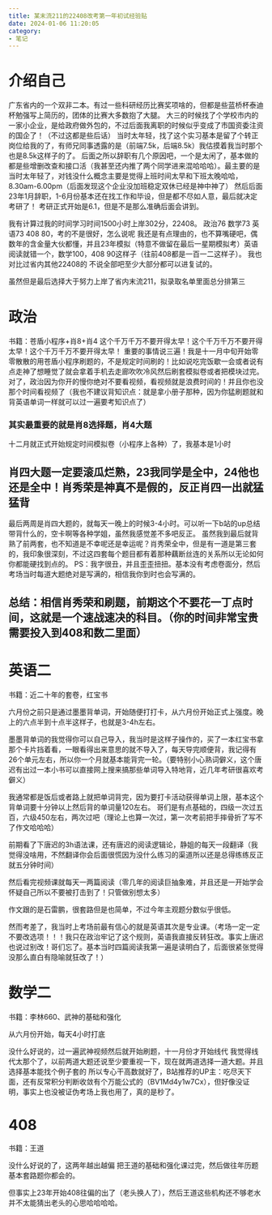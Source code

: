 ```yaml
---
title: 某末流211的22408改考第一年初试经验贴
date: 2024-01-06 11:20:05
category: 
- 笔记
---
```




# 介绍自己
广东省内的一个双非二本。有过一些科研经历比赛奖项啥的，但都是些蓝桥杯泰迪杯勉强写上简历的，团体的比赛大多数抱了大腿。
大三的时候找了个学校市内的一家小企业，是给政府做外包的，不过后面我离职的时候似乎变成了市国资委注资的国企了！（不过这都是些后话）
当时太年轻，找了这个实习基本是留了个转正岗位给我的了，有师兄同事透露的是（前端7.5k，后端8.5k）我估摸着我当时那个也是8.5k这样子的了。
后面之所以辞职有几个原因吧，一个是太闲了，基本做的都是些增删改查和接口活（我甚至还内推了两个同学进来混哈哈哈）。最主要的是当时太年轻了，对钱没什么概念主要是觉得上班时间太早和下班太晚哈哈，8.30am-6.00pm（后面发现这个企业没加班稳定双休已经是神中神了）
然后后面23年1月辞职，1-6月份基本还在找工作和毕设，但是都不尽如人意，最后就决定考研了！
考研正式开始是6.1，但是不是那么准确后面会讲到。

我有计算过我的时间学习时间1500小时上岸302分，22408。
政治76  数学73 英语73 408 80，考的不是很好，怎么说呢
我还是有点理由的，也不算嘴硬吧，偶数年的含金量大伙都懂，并且23年模拟（特意不做留在最后一星期模拟考）英语阅读就错一个，数学100，408 90这样子（往前408都是一百一二这样子）。
我也对比过省内其他22408的 不说全部吧至少大部分都可以进复试的。 

虽然但是最后选择大于努力上岸了省内末流211，拟录取名单里面总分排第三


# 政治
书籍：苍盾小程序+肖8+肖4
这个千万千万不要开得太早！这个千万千万不要开得太早！这个千万千万不要开得太早！
重要的事情说三遍！我是十一月中旬开始零零散散的用苍盾小程序刷题的，不是规定时间刷的！比如说吃完饭歇一会或者说有点走神了想睡觉了就会拿着手机去走廊吹吹冷风然后刷套模拟卷或者把模块过完。
对了，政治因为你开的慢你绝对不要看视频，看视频就是浪费时间的！并且你也没那个时间看视频了（我也不建议背知识点：就是拿小册子那种，因为你猛刷题就和背英语单词一样就可以过一遍要考知识点了）
### 其实最重要的就是肖8选择题，肖4大题
十二月就正式开始规定时间模拟卷（小程序上各种）了，我基本是1小时
## 肖四大题一定要滚瓜烂熟，23我同学是全中，24他也还是全中！肖秀荣是神真不是假的，反正肖四一出就猛猛背
最后两周是肖四大题的，就每天一晚上的时候3-4小时。可以听一下b站的up总结带背什么的，空卡啊等各种学姐，虽然我感觉差不多吧反正。
虽然我到最后就背熟了前两套，也不知道是不幸呢还是幸运呢？肖秀荣全中，但是有一道是第三套的，我印象很深刻，不过这四套每个题目都有着那种藕断丝连的关系所以无论如何你都能硬找到点的。
PS：我字很丑，并且歪歪扭扭。基本没有考虑卷面分，然后考场当时每道大题绝对是写满的，相信我你到时也会写满的。
## 总结：相信肖秀荣和刷题，前期这个不要花一丁点时间，这就是一个速战速决的科目。（你的时间非常宝贵需要投入到408和数二里面）

# 英语二
书籍：近二十年的套卷，红宝书

六月份之前只是通过墨墨背单词，开始随便打打卡，从六月份开始正式上强度。晚上的六点半到十点半这样子，也就是3-4h左右。

墨墨背单词的我觉得你可以自己导入，我当时是这样子操作的，买了一本红宝书拿那个卡片挡着看，一眼看得出来意思的就不导入了，每天导完顺便背，我记得有26个单元左右，所以你一个月就基本能背完一轮。（要特别小心熟词僻义，这个唐迟有出过一本小书可以直接网上搜来搞那些单词导入特地背，近几年考研很喜欢考僻义）

我通常都是饭后或者路上就把单词背完，因为要打卡活动获得单词上限，基本这个背单词要十分钟以上然后背的单词量120左右。
哥们是有点基础的，四级一次过五百，六级450左右，两次过吧（理论上也算一次过，第一次考前把手摔骨折了写不了作文哈哈哈）

前期看了下唐迟的3h语法课，还有唐迟的阅读逻辑论，静姐的每天一段翻译（我觉得没啥用，不然翻译你会后面很慌因为没什么练习的渠道所以还是总得练练反正就五分钟时间）

然后看完视频课就每天一两篇阅读（零几年的阅读巨抽象难，并且还是一开始学会怀疑自己所以不要被打击到了！只管做别想太多）

作文跟的是石雷鹏，很套路但是也简单，不过今年主观题分数似乎很低。

然而考差了，我当时上考场前最有信心的就是英语其次是专业课。（考场一定一定不要改选项！！！我只在政治牢记了这个规则，英语我直接反转狂改。事实上唐迟也说过别改！哥们忘了。基本当时四篇阅读我第一遍是读明白了，后面很紧张觉得没那么直白有隐喻就狂改了！）


# 数学二
书籍：李林660、武神的基础和强化

从六月份开始，每天4小时打底

没什么好说的，过一遍武神视频然后就开始刷题，十一月份才开始线代
我觉得线代太那个了，以前两道大题还说至少要重视一下，现在就两道选择一道大题。并且选择基本能找个例子套的
所以专心干高数就好了，B站推荐的UP主：吃尽天下面，还有反常积分判断收敛有个万能公式的（BV1Md4y1w7Cx），但好像没证明，事实上也没被证伪考场上我也用了，真的是秒了。

# 408
书籍：王道

没什么好说的了，这两年越出越偏
把王道的基础和强化课过完，然后做往年历题
基本套路题你都会的。

但事实上23年开始408往偏的出了（老头换人了），然后王道这些机构还不够老水并不太能猜出老头的心思哈哈哈哈。

